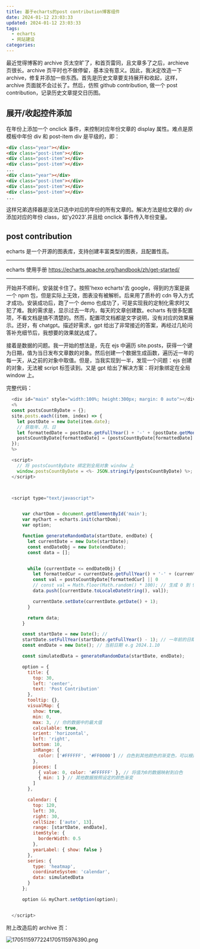 ```yaml
---
title: 基于echarts的post contribution博客组件
date: 2024-01-12 23:03:33
updated: 2024-01-12 23:03:33
tags:
  - echarts
  - 网站建设
categories:
---
```


最近觉得博客的 archive 页太空旷了，和首页雷同，且文章多了之后，archieve 页很长。archive 页平时也不做停留，基本没有意义。因此，我决定改造一下 archive，修复并添加一些东西。首先是历史文章要支持展开和收起，这样，archive 页面就不会过长了。然后，仿照 github contribution, 做一个 post contribution，记录历史文章提交日历图。

## 展开/收起控件添加

在年份上添加一个 onclick 事件，来控制对应年份文章的 display 属性。难点是原模板中年份 div 和 post-item div 是平级的，即：

```html
<div class="year"></div>
<div class="post-item"></div>
<div class="post-item"></div>
<div class="post-item"></div>
...
<div class="year"></div>
<div class="post-item"></div>
<div class="post-item"></div>
<div class="post-item"></div>
...
```

这样兄弟选择器是没法只选中对应的年份的所有文章的。解决方法是给文章的 div 添加对应的年份 class，如'y2023'.并且给 onclick 事件传入年份变量。

## post contribution

echarts 是一个开源的图表库，支持创建丰富类型的图表，且配置性高。

---

echarts 使用手册
https://echarts.apache.org/handbook/zh/get-started/

---

开始并不顺利，安装就卡住了。按照'hexo echarts'去 google，得到的方案是装一个 npm 包，但是实际上无效，图表没有被解析。后来用了质朴的 cdn 导入方式才成功。安装成功后，跑了一个 demo 也成功了，可是实现我的定制化需求时又犯了难。我的需求是，显示过去一年内，每天的文章创建数。echarts 有很多配置项，不看文档是搞不清楚的。然而，配置项文档都是文字说明，没有对应的效果展示。还好，有 chatgpt。描述好需求，gpt 给出了非常接近的答案，再经过几轮问答补充细节后，我想要的效果就达成了。

接着是数据的问题。我一开始的想法是，先在 ejs 中遍历 site.posts，获得一个键为日期，值为当日发布文章数的对象。然后创建一个数据生成函数，遍历近一年的每一天，从之前的对象中取值。但是，当我实现到一半，发现一个问题：ejs 创建的对象，无法被 script 标签读到。又是 gpt 给出了解决方案：将对象绑定在全局 window 上。

完整代码：

```javascript
  <div id="main" style="width:100%; height:300px; margin: 0 auto"></div>
  <%
  const postsCountByDate = {};
  site.posts.each((item, index) => {
    let postDate = new Date(item.date);
    // 获取年、月、日
    let formattedDate = postDate.getFullYear() + '-' + (postDate.getMonth() + 1) + '-' + postDate.getDate();
    postsCountByDate[formattedDate] = (postsCountByDate[formattedDate] || 0) + 1;
  });
  %>

  <script>
    // 将 postsCountByDate 绑定到全局对象 window 上
    window.postsCountByDate = <%- JSON.stringify(postsCountByDate) %>;
  </script>



  <script type="text/javascript">


      var chartDom = document.getElementById('main');
      var myChart = echarts.init(chartDom);
      var option;

      function generateRandomData(startDate, endDate) {
        let currentDate = new Date(startDate);
        const endDateObj = new Date(endDate);
        const data = [];


        while (currentDate <= endDateObj) {
          let formattedCur = currentDate.getFullYear() + '-' + (currentDate.getMonth() + 1) + '-' + currentDate.getDate();
          const val = postsCountByDate[formattedCur] || 0
          // const val = Math.floor(Math.random() * 100); // 生成 0 到 99 之间的随机数
          data.push([currentDate.toLocaleDateString(), val]);

          currentDate.setDate(currentDate.getDate() + 1);
        }

        return data;
      }

      const startDate = new Date(); //
      startDate.setFullYear(startDate.getFullYear() - 1); // 一年前的日期 e.g 2023.1.10
      const endDate = new Date(); // 当前日期 e.g 2024.1.10

      const simulatedData = generateRandomData(startDate, endDate);

      option = {
        title: {
          top: 30,
          left: 'center',
          text: 'Post Contribution'
        },
        tooltip: {},
        visualMap: {
          show: true,
          min: 0,
          max: 3, // 你的数据中的最大值
          calculable: true,
          orient: 'horizontal',
          left: 'right',
          bottom: 10,
          inRange: {
            color: ['#FFFFFF', '#FF0000'] // 白色到其他颜色的渐变色，可以根据需要调整颜色值
          },
          pieces: [
            { value: 0, color: '#FFFFFF' }, // 将值为0的数据映射到白色
            { min: 1 } // 其他数据按照设定的颜色渐变
          ]
        },

        calendar: {
          top: 120,
          left: 30,
          right: 30,
          cellSize: ['auto', 13],
          range: [startDate, endDate],
          itemStyle: {
            borderWidth: 0.5
          },
          yearLabel: { show: false }
        },
        series: {
          type: 'heatmap',
          coordinateSystem: 'calendar',
          data: simulatedData
        }
      };

      option && myChart.setOption(option);


  </script>
```

附上改造后的 archive 页：

![17051159772241705115976390.png](https://cdn.jsdelivr.net/gh/li199-code/blog-img-2@main/17051159772241705115976390.png)

